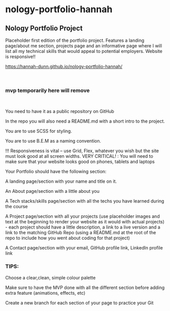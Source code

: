 # nology-portfolio-hannah

## Nology Portfolio Project

Placeholder first edition of the portfolio project.
Features a landing page/about me section, projects page and an informative page where I will list all my technical skills that would appeal to potential employers.
Website is responsive!!

https://hannah-dunn.github.io/nology-portfolio-hannah/
<br>
<br>
<br>

### mvp temporarily here will remove

<br>

You need to have it as a public repository on GitHub

In the repo you will also need a README.md with a short intro to the project.

You are to use SCSS for styling.

You are to use B.E.M as a naming convention.

!!! Responsiveness is vital – use Grid, Flex, whatever you wish but the site must look good at all screen widths. VERY CRITICAL! : You will need to make sure that your website looks good on phones, tablets and laptops

Your Portfolio should have the following section:

A landing page/section with your name and title on it.

An About page/section with a little about you

A Tech stacks/skills page/section with all the techs you have learned during the course

A Project page/section with all your projects (use placeholder images and text at the beginning to render your website as it would with actual projects) - each project should have a little description, a link to a live version and a link to the matching GitHub Repo (using a README.md at the root of the repo to include how you went about coding for that project)

A Contact page/section with your email, GitHub profile link, LinkedIn profile link

### TIPS:

Choose a clear,clean, simple colour palette

Make sure to have the MVP done with all the different section before adding extra feature (animations, effects, etc)

Create a new branch for each section of your page to practice your Git
